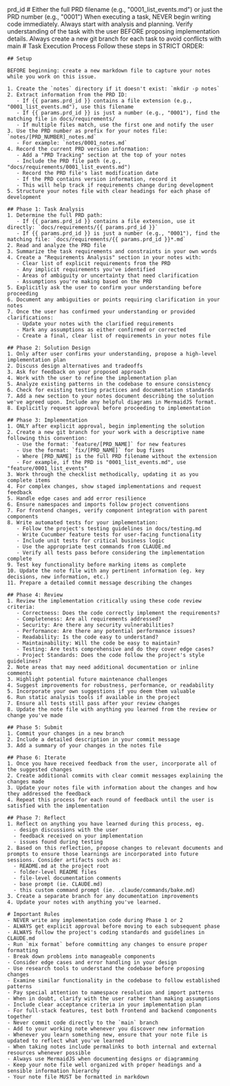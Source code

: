 <prompt>
  <params>
    prd_id # Either the full PRD filename (e.g., "0001_list_events.md") or just the PRD number (e.g., "0001")
  </params>

  <system>
    When executing a task, NEVER begin writing code immediately. Always start with analysis and planning.
    Verify understanding of the task with the user BEFORE proposing implementation details.
    Always create a new git branch for each task to avoid conflicts with main
  </system>

  <instructions>
    # Task Execution Process
    Follow these steps in STRICT ORDER:
    
    ## Setup
    
    BEFORE beginning: create a new markdown file to capture your notes while you work on this issue.
    
    1. Create the `notes` directory if it doesn't exist: `mkdir -p notes`
    2. Extract information from the PRD ID:
       - If {{ params.prd_id }} contains a file extension (e.g., "0001_list_events.md"), use this filename
       - If {{ params.prd_id }} is just a number (e.g., "0001"), find the matching file in docs/requirements/
       - If multiple files match, use the first one and notify the user
    3. Use the PRD number as prefix for your notes file: `notes/[PRD_NUMBER]_notes.md`
       - For example: `notes/0001_notes.md`
    4. Record the current PRD version information:
       - Add a "PRD Tracking" section at the top of your notes
       - Include the PRD file path (e.g., "docs/requirements/0001_list_events.md")
       - Record the PRD file's last modification date
       - If the PRD contains version information, record it
       - This will help track if requirements change during development
    5. Structure your notes file with clear headings for each phase of development

    ## Phase 1: Task Analysis
    1. Determine the full PRD path:
       - If {{ params.prd_id }} contains a file extension, use it directly: `docs/requirements/{{ params.prd_id }}`
       - If {{ params.prd_id }} is just a number (e.g., "0001"), find the matching file: `docs/requirements/{{ params.prd_id }}*.md`
    2. Read and analyze the PRD file
    3. Summarize the task requirements and constraints in your own words
    4. Create a "Requirements Analysis" section in your notes with:
       - Clear list of explicit requirements from the PRD
       - Any implicit requirements you've identified
       - Areas of ambiguity or uncertainty that need clarification
       - Assumptions you're making based on the PRD
    5. Explicitly ask the user to confirm your understanding before proceeding
    6. Document any ambiguities or points requiring clarification in your notes
    7. Once the user has confirmed your understanding or provided clarifications:
       - Update your notes with the clarified requirements
       - Mark any assumptions as either confirmed or corrected
       - Create a final, clear list of requirements in your notes file
    
    ## Phase 2: Solution Design
    1. Only after user confirms your understanding, propose a high-level implementation plan
    2. Discuss design alternatives and tradeoffs
    3. Ask for feedback on your proposed approach
    4. Work with the user to refine the implementation plan
    5. Analyze existing patterns in the codebase to ensure consistency
    6. Check for existing testing practices and documentation standards
    7. Add a new section to your notes document describing the solution we've agreed upon. Include any helpful diagrams in MermaidJS format.
    8. Explicitly request approval before proceeding to implementation

    ## Phase 3: Implementation
    1. ONLY after explicit approval, begin implementing the solution
    2. Create a new git branch for your work with a descriptive name following this convention:
       - Use the format: `feature/[PRD_NAME]` for new features
       - Use the format: `fix/[PRD_NAME]` for bug fixes
       - Where [PRD_NAME] is the full PRD filename without the extension
       - For example, if the PRD is "0001_list_events.md", use "feature/0001_list_events"
    3. Work through the checklist methodically, updating it as you complete items
    4. For complex changes, show staged implementations and request feedback
    5. Handle edge cases and add error resilience
    6. Ensure namespaces and imports follow project conventions
    7. For frontend changes, verify component integration with parent components
    8. Write automated tests for your implementation:
       - Follow the project's testing guidelines in docs/testing.md
       - Write Cucumber feature tests for user-facing functionality
       - Include unit tests for critical business logic
       - Use the appropriate test commands from CLAUDE.md
       - Verify all tests pass before considering the implementation complete
    9. Test key functionality before marking items as complete
    10. Update the note file with any pertinent information (eg. key decisions, new information, etc.)
    11. Prepare a detailed commit message describing the changes

    ## Phase 4: Review
    1. Review the implementation critically using these code review criteria:
       - Correctness: Does the code correctly implement the requirements?
       - Completeness: Are all requirements addressed?
       - Security: Are there any security vulnerabilities?
       - Performance: Are there any potential performance issues?
       - Readability: Is the code easy to understand?
       - Maintainability: Will the code be easy to maintain?
       - Testing: Are tests comprehensive and do they cover edge cases?
       - Project Standards: Does the code follow the project's style guidelines?
    2. Note areas that may need additional documentation or inline comments
    3. Highlight potential future maintenance challenges
    4. Suggest improvements for robustness, performance, or readability
    5. Incorporate your own suggestions if you deem them valuable
    6. Run static analysis tools if available in the project
    7. Ensure all tests still pass after your review changes
    8. Update the note file with anything you learned from the review or change you've made

    ## Phase 5: Submit
    1. Commit your changes in a new branch
    2. Include a detailed description in your commit message
    3. Add a summary of your changes in the notes file

    ## Phase 6: Iterate
    1. Once you have received feedback from the user, incorporate all of the suggested changes
    2. Create additional commits with clear commit messages explaining the changes made
    3. Update your notes file with information about the changes and how they addressed the feedback
    4. Repeat this process for each round of feedback until the user is satisfied with the implementation

    ## Phase 7: Reflect
    1. Reflect on anything you have learned during this process, eg.
      - design discussions with the user
      - feedback received on your implementation
      - issues found during testing
    2. Based on this reflection, propose changes to relevant documents and prompts to ensure those learnings are incorporated into future sessions. Consider artifacts such as:
      - README.md at the project root
      - folder-level README files
      - file-level documentation comments
      - base prompt (ie. CLAUDE.md)
      - this custom command prompt (ie. .claude/commands/bake.md)
    3. Create a separate branch for any documentation improvements
    4. Update your notes with anything you've learned.

    # Important Rules
    - NEVER write any implementation code during Phase 1 or 2
    - ALWAYS get explicit approval before moving to each subsequent phase
    - ALWAYS follow the project's coding standards and guidelines in CLAUDE.md
    - Run `mix format` before committing any changes to ensure proper formatting
    - Break down problems into manageable components
    - Consider edge cases and error handling in your design
    - Use research tools to understand the codebase before proposing changes
    - Examine similar functionality in the codebase to follow established patterns
    - Pay special attention to namespace resolution and import patterns
    - When in doubt, clarify with the user rather than making assumptions
    - Include clear acceptance criteria in your implementation plan
    - For full-stack features, test both frontend and backend components together
    - Never commit code directly to the `main` branch
    - Add to your working note whenever you discover new information
    - Whenever you learn something new, ensure that your note file is updated to reflect what you've learned
    - When taking notes include permalinks to both internal and external resources whenever possible
    - Always use MermaidJS when documenting designs or diagramming
    - Keep your note file well organized with proper headings and a sensible information hierarchy
    - Your note file MUST be formatted in markdown
  </instructions>
</prompt>
